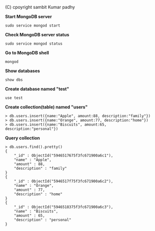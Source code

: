 (C) cpoyright sambit Kumar padhy


**Start MongoDB server**

```
sudo service mongod start
```

**Check MongoDB server status**

```
sudo service mongod status
```

**Go to MongoDB shell**

```
mongod
```

**Show databases**

```
show dbs
```

**Create database named "test"**

```
use test
```

**Create collection(table) named "users"**

```
> db.users.insert({name:"Apple", amount:88, description:"family"})
> db.users.insert({name:"Orange", amount:77, description:"home"})
> db.users.insert({name:"Biscuits", amount:65, description:"personal"})
```

**Query collection**

```
> db.users.find().pretty()
{
	"_id" : ObjectId("5946517675f3fc671900a6c1"),
	"name" : "Apple",
	"amount" : 88,
	"description" : "family"
}
{
	"_id" : ObjectId("5946517f75f3fc671900a6c2"),
	"name" : "Orange",
	"amount" : 77,
	"description" : "home"
}
{
	"_id" : ObjectId("5946518375f3fc671900a6c3"),
	"name" : "Biscuits",
	"amount" : 65,
	"description" : "personal"
}
```
